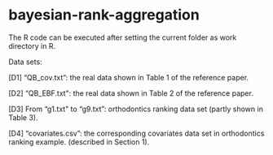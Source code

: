 # bayesian-rank-aggregation

The R code can be executed after setting the current folder as work directory in R.

Data sets:

[D1] “QB_cov.txt”: the real data shown in Table 1 of the reference paper.

[D2] “QB_EBF.txt": the real data shown in Table 2 of the reference paper.

[D3] From “g1.txt" to “g9.txt”: orthodontics ranking data set (partly shown in Table 3).

[D4] “covariates.csv”: the corresponding covariates data set in orthodontics ranking example. (described in Section 1).
